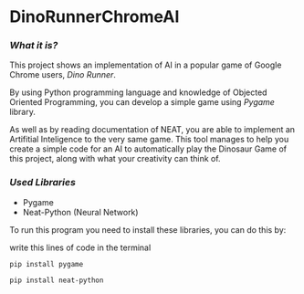 # DinoRunnerChromeAI

### *What it is?* ###
This project shows an implementation of AI in a popular game of Google Chrome users, *Dino Runner*.

By using Python programming language and knowledge of Objected Oriented Programming, you can develop a simple game using *Pygame* library.

As well as by reading documentation of NEAT, you are able to implement an Artifitial Inteligence to the very same game. This tool manages to help you create a simple code for an AI to automatically play the Dinosaur Game of this project, along with what your creativity can think of. 



### *Used Libraries* ###
- Pygame
- Neat-Python (Neural Network)

To run this program you need to install these libraries, you can do this by:

write this lines of code in the terminal

``` pip install pygame ```

``` pip install neat-python ```
